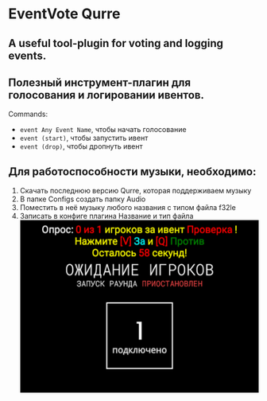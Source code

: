 # EventVote Qurre
## A useful tool-plugin for voting and logging events.
## Полезный инструмент-плагин для голосования и логировании ивентов.
Commands: 
+ ``event Any Event Name``, чтобы начать голосование
+ ``event (start)``, чтобы запустить ивент
+ ``event (drop)``, чтобы дропнуть ивент
## Для работоспособности музыки, необходимо:
1) Скачать последнюю версию Qurre, которая поддерживаем музыку
2) В папке Configs создать папку Audio
3) Поместить в неё музыку любого названия с типом файла f32le
4) Записать в конфиге плагина Название и тип файла
![](https://github.com/KoT0XleB/EventVote/blob/main/Test.png)
